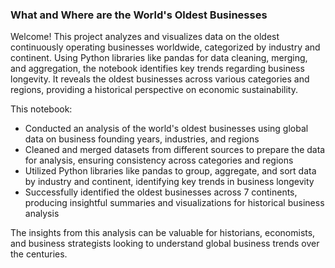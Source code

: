 ### What and Where are the World's Oldest Businesses

Welcome! This project analyzes and visualizes data on the oldest continuously operating businesses worldwide, categorized by industry and continent. Using Python libraries like pandas for data cleaning, merging, and aggregation, the notebook identifies key trends regarding business longevity. It reveals the oldest businesses across various categories and regions, providing a historical perspective on economic sustainability. 

This notebook:
- Conducted an analysis of the world's oldest businesses using global data on business founding years, industries, and regions
- Cleaned and merged datasets from different sources to prepare the data for analysis, ensuring consistency across categories and regions
- Utilized Python libraries like pandas to group, aggregate, and sort data by industry and continent, identifying key trends in business longevity
- Successfully identified the oldest businesses across 7 continents, producing insightful summaries and visualizations for historical business analysis

The insights from this analysis can be valuable for historians, economists, and business strategists looking to understand global business trends over the centuries. ​​
